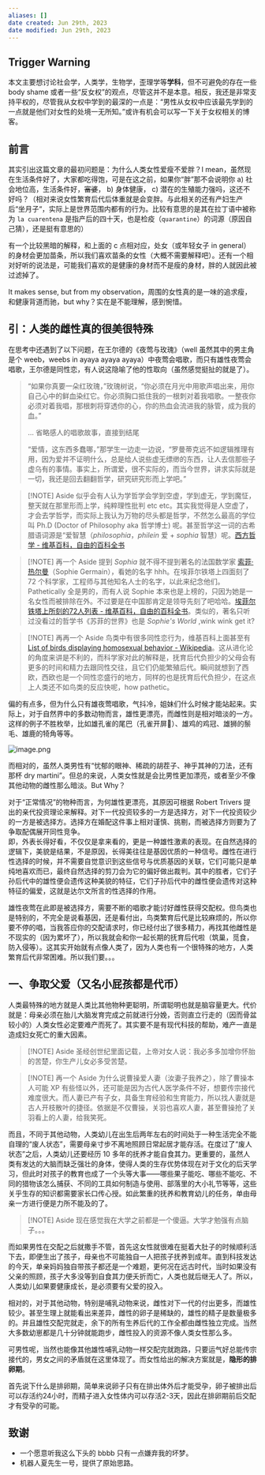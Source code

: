 ```yaml
---
aliases: []
date created: Jun 29th, 2023
date modified: Jun 29th, 2023
---
```


## Trigger Warning
本文主要想讨论社会学，人类学，生物学，歪理学等**学科**，但不可避免的存在一些 body shame 或者一些“反女权”的观点，尽管这并不是本意。相反，我还是非常支持平权的，尽管我从女权中学到的最深的一点是：“男性从女权中应该最先学到的一点就是他们对女性的处境一无所知。”或许有机会可以写一下关于女权相关的博客。

## 前言
其实引出这篇文章的最初问题是：为什么人类女性爱瘦不爱胖？I mean，虽然现在生活条件好了，大家都吃得饱，可是在这之前，如果你“胖”那不会说明你 a) 社会地位高，生活条件好，~~富婆~~， b) 身体健康， c) 潜在的生殖能力强吗，这还不好吗？（相对来说女性繁育后代后体重就是会变胖。与此相关的还有产妇生产后“坐月子“，实际上是世界范围内都有的行为。比较有意思的是其在拉丁语中被称为 `la cuarentena` 是指产后的四十天，也是检疫（`quarantine`）的词源（原因自己猜），还是挺有意思的）

有一个比较黑暗的解释，和上面的 c 点相对应，处女（或年轻女子 in general）的身材会更加苗条，所以我们喜欢苗条的女性（大概不需要解释吧）。还有一个相对好听的说法是，可能我们喜欢的是健康的身材而不是瘦的身材，胖的人就因此被过滤掉了。

It makes sense, but from my observation，周围的女性真的是一味的追求瘦，和健康背道而驰，but why？实在是不能理解，感到惋惜。

## 引：人类的雌性真的很美很特殊
在思考中还遇到了以下问题，在王尔德的《夜莺与玫瑰》（well 虽然其中的男主角是个 weeb，weebs in ayaya ayaya ayaya）中夜莺会唱歌，而只有雄性夜莺会唱歌，王尔德是同性恋，有人说这隐喻了他的性取向（虽然感觉挺扯的就是了）。

> “如果你真要一朵红玫瑰，”玫瑰树说，“你必须在月光中用歌声唱出来，用你自己心中的鲜血染红它。你必须胸口抵住我的一根刺对着我唱歌。一整夜你必须对着我唱，那根刺将穿透你的心，你的热血会流进我的脉管，成为我的血。”
> 
> ... 省略感人的唱歌故事，直接到结尾
> 
> “爱情，这东西多蠢哪，”那学生一边走一边说，“罗曼蒂克远不如逻辑推理有用，因为爱并不证明什么，总是给人说些虚无缥缈的东西，让人去信那些子虚乌有的事情。事实上，所谓爱，很不实际的，而当今世界，讲求实际就是一切，我还是回去翻翻哲学，研究研究形而上学吧。”

> [!NOTE] Aside
> 似乎会有人认为学哲学会学到空虚，学到虚无，学到魔怔，整天就在那里形而上学，纯粹理性批判 etc etc。其实我觉得是人空虚了，才会去学哲学，而实际上我认为万物的尽头都是哲学，不然怎么最高的学位叫 Ph.D (Doctor of Philosophy aka 哲学博士) 呢。甚至哲学这一词的古希腊语词源是“爱智慧（_philosophia_，_philein_ 爱 + _sophia_ 智慧）呢。[西方哲学 - 维基百科，自由的百科全书](https://zh.wikipedia.org/zh-hans/%E8%A5%BF%E6%96%B9%E5%93%B2%E5%AD%A6) 

> [!NOTE] 再一个 Aside
> 提到 *Sophia* 就不得不提到著名的法国数学家 [索菲·热尔曼](https://zh.wikipedia.org/wiki/%E7%B4%A2%E8%8F%B2%C2%B7%E7%86%B1%E7%88%BE%E6%9B%BC "索菲·热尔曼")（Sophie Germain），看她的名字 hhh。在埃菲尔铁塔上四面刻了 72 个科学家，工程师与其他知名人士的名字，以此来纪念他们。Pathetically 全是男的，而有人说 Sophie 本来也是上榜的，只因为她是一名女性而被排除在外。不过要是在中国那肯定是领导先刻了吧哈哈。[埃菲尔铁塔上所刻的72人列表 - 维基百科，自由的百科全书](https://zh.wikipedia.org/wiki/%E5%9F%83%E8%8F%B2%E5%B0%94%E9%93%81%E5%A1%94%E4%B8%8A%E6%89%80%E5%88%BB%E7%9A%8472%E4%BA%BA%E5%88%97%E8%A1%A8#%E5%A5%B3%E6%80%A7)。类似的，著名只听过没看过的哲学书《苏菲的世界》也是 *Sophie's World* ,wink wink get it?

> [!NOTE] 再再一个 Aside
> 鸟类中有很多同性恋行为，维基百科上面甚至有 [List of birds displaying homosexual behavior - Wikipedia](https://en.wikipedia.org/wiki/List_of_birds_displaying_homosexual_behavior)。这从进化论的角度来讲是不利的，而科学家对此的解释是，抚育后代负担少的父母会有更多的时间和精力去跟同性交往，且它们仍能繁殖后代。瞬间就想到了西欧，西欧也是一个同性恋盛行的地方，同样的也是抚育后代负担少，在这点上人类还不如鸟类的反应快呢，how pathetic。

偏的有点多，但为什么只有雄夜莺唱歌，气抖冷，姐妹们什么时候才能站起来。实际上，对于自然界中的多数动物而言，雄性更漂亮，而雌性则是相对暗淡的一方。这样的例子不胜枚举，比如雄孔雀的尾巴（孔雀开屏🦚）、雄鸡的鸡冠、雄狮的鬃毛、雄鹿的犄角等等。  

![image.png](https://img.ynchen.me/2023/06/8d85a0b2c04f3aa11750dae18a3c7878.webp)

而相对的，虽然人类男性有“忧郁的眼神、稀疏的胡茬子、神乎其神的刀法，还有那杯 dry martini”。但总的来说，人类女性就是会比男性更加漂亮，或者至少不像其他动物的雌性那么暗淡。But Why？

对于“正常情况”的物种而言，为何雄性更漂亮，其原因可根据 Robert Trivers 提出的亲代投资理论来解释。对下一代投资较多的一方是选择方，对下一代投资较少的一方是被选择方。选择方在婚配这件事上相对谨慎、挑剔，而被选择方则要为了争取配偶展开同性竞争。  
即，外表长得好看，不仅仅是拿来看的，更是一种雄性激素的表现。在自然选择的逻辑下，美貌是结果，不是原因，长得美往往是基因优质的一种信号。雌性在进行性选择的时候，并不需要自觉意识到这些信号与优质基因的关联，它们可能只是单纯地喜欢而已，最终自然选择的剪刀会为它的偏好做出裁判。其中的胜者，它们子孙后代中的雄性便会遗传这种美貌的特征，它们子孙后代中的雌性便会遗传对这种特征的偏爱，这就是达尔文所言的性选择的作用。

雄性夜莺在此即是被选择方，需要不断的唱歌才能讨好雌性获得交配权。但鸟类也是特别的，不完全是说看基因，还是看付出，鸟类繁育后代是比较麻烦的，所以你要不停的唱，当我答应你的交配请求时，你已经付出了很多精力，再找其他雌性是不现实的（因为累坏了），所以我就会和你一起长期的抚育后代啦（筑巢，觅食，防入侵等）。这其实开始就有点像人类了，因为人类也有一个很特殊的地方，人类繁育后代非常困难。所以我们要。。。

## 一、争取父爱（又名小屁孩都是代币）
人类最特殊的地方就是人类比其他物种更聪明，所谓聪明也就是脑容量更大。代价就是：母亲必须在胎儿大脑发育完成之前就进行分娩，否则直立行走的（因而骨盆较小的）人类女性必定要难产而死了。其实要不是有现代科技的帮助，难产一直是造成妇女死亡的重大因素。

> [!NOTE] Aside
> 圣经创世纪里面记载，上帝对女人说：我必多多加增你怀胎的苦楚，你生产儿女必多受苦楚。

> [!NOTE] 再一个 Aside
> 为什么说曹操爱人妻（汝妻子我养之），除了曹操本人可能 XP 有些怪以外，还可能是因为古代人医学条件不好，想要传宗接代难度很大。而人妻已产有子女，具备生育经验和生育能力，所以找人妻就是古人开枝散叶的捷径。依据是不仅曹操，关羽也喜欢人妻，甚至曹操抢了关羽看上的人妻，给我笑死。

而且，不同于其他动物，人类幼儿在出生后两年左右的时间处于一种生活完全不能自理的“废人状态”，需要母亲寸步不离地照顾日常起居才能存活。在度过了“废人状态”之后，人类幼儿还要经历 10 多年的抚养才能自食其力。更重要的，虽然人类有发达的大脑而缺乏强壮的身体，使得人类的生存优势体现在对于文化的后天学习，但此时对孩子的教育也成了一个头等大事——哪些果子能吃、哪些不能吃、不同的猎物该怎么捕获、不同的工具如何制造与使用、部落里的大小礼节等等，这些关乎生存的知识都需要家长口传心授。如此繁重的抚养和教育幼儿的任务，单由母亲一方进行便是力所不能及的了。

> [!NOTE] Aside
> 现在感觉我在大学之前都是一个傻逼。大学才勉强有点脑子。。。

而如果男性在交配之后就撒手不管，首先这女性就很难在挺着大肚子的时候顺利活下去，即便生出了孩子，母亲也不可能独自一人把孩子抚养到成年。直到科技发达的今天，单亲妈妈独自带孩子都还是一个难题，更何况在远古时代，当时如果没有父亲的照顾，孩子大多没等到自食其力便夭折而亡，人类也就后继无人了。所以，人类幼儿如果要健康成长，是必须要有父爱的投入。

相对的，对于其他动物，特别是哺乳动物来说，雌性对下一代的付出更多，而雄性较少。甚至生理上就能看出来差异，雌性的卵子是稀缺的，雄性的精子是数量极多的。并且雄性交配完就走，余下的所有生养后代的工作全都由雌性独立完成。当然大多数幼崽都是几十分钟就能跑步，雌性投入的资源不像人类女性那么多。

可男性呢，当然也能像其他雄性哺乳动物一样交配完就跑路，只要运气好总能传宗接代的，男女之间的矛盾就在这里体现了。而女性给出的解决方案就是，**隐形的排卵期**。

首先说下什么是排卵期，简单来说卵子只有在排出体外后才能受孕，卵子被排出后可以存活约24小时，而精子进入女性体内可以存活2-3天，因此在排卵期前后交配才有受孕的可能。

## 致谢
- 一个愿意听我这么下头的 bbbb 只有一点嫌弃我的坏梦。  
- 机器人夏先生一号，提供了原始思路。